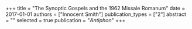 +++
title = "The Synoptic Gospels and the 1962 Missale Romanum"
date = 2017-01-01
authors = ["Innocent Smith"]
publication_types = ["2"]
abstract = ""
selected = true
publication = "*Antiphon*"
+++


